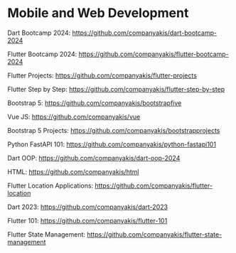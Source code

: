# Mobile and Web Development

Dart Bootcamp 2024:
https://github.com/companyakis/dart-bootcamp-2024

Flutter Bootcamp 2024:
https://github.com/companyakis/flutter-bootcamp-2024

Flutter Projects:
https://github.com/companyakis/flutter-projects

Flutter Step by Step:
https://github.com/companyakis/flutter-step-by-step

Bootstrap 5:
https://github.com/companyakis/bootstrapfive

Vue JS:
https://github.com/companyakis/vue

Bootstrap 5 Projects:
https://github.com/companyakis/bootstrapprojects

Python FastAPI 101:
https://github.com/companyakis/python-fastapi101

Dart OOP:
https://github.com/companyakis/dart-oop-2024

HTML:
https://github.com/companyakis/html

Flutter Location Applications:
https://github.com/companyakis/flutter-location

Dart 2023:
https://github.com/companyakis/dart-2023

Flutter 101:
https://github.com/companyakis/flutter-101

Flutter State Management:
https://github.com/companyakis/flutter-state-management


